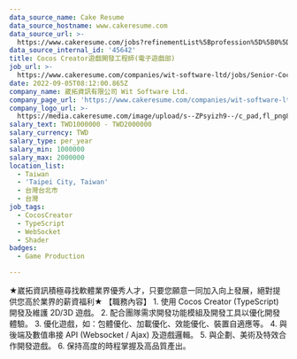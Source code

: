 ```yaml
---
data_source_name: Cake Resume
data_source_hostname: www.cakeresume.com
data_source_url: >-
  https://www.cakeresume.com/jobs?refinementList%5Bprofession%5D%5B0%5D=game-production&range%5Bsalary_range%5D%5Bmin%5D=100000
data_source_internal_id: '45642'
title: Cocos Creator遊戲開發工程師(電子遊戲部)
job_url: >-
  https://www.cakeresume.com/companies/wit-software-ltd/jobs/Senior-Cocos-Creator
date: 2022-09-05T08:12:00.865Z
company_name: 崴拓資訊有限公司 Wit Software Ltd.
company_page_url: 'https://www.cakeresume.com/companies/wit-software-ltd'
company_logo_url: >-
  https://media.cakeresume.com/image/upload/s--ZPsyizh9--/c_pad,fl_png8,h_200,w_200/v1661307378/ofsrqzm18dfzykg5ruvc.png
salary_text: TWD1000000 - TWD2000000
salary_currency: TWD
salary_type: per_year
salary_min: 1000000
salary_max: 2000000
location_list:
  - Taiwan
  - 'Taipei City, Taiwan'
  - 台灣台北市
  - 台灣
job_tags:
  - CocosCreator
  - TypeScript
  - WebSocket
  - Shader
badges:
  - Game Production

---
```


★崴拓資訊積極尋找軟體業界優秀人才，只要您願意一同加入向上發展，絕對提供您高於業界的薪資福利★ 【職務內容】 1. 使用 Cocos Creator (TypeScript) 開發及維護 2D/3D 遊戲。 2. 配合團隊需求開發功能模組及開發工具以優化開發體驗。 3. 優化遊戲，如：包體優化、加載優化、效能優化、裝置自適應等。 4. 與後端及數值串接 API (Websocket / Ajax) 及遊戲邏輯。 5. 與企劃、美術及特效合作開發遊戲。 6. 保持高度的時程掌握及高品質產出。